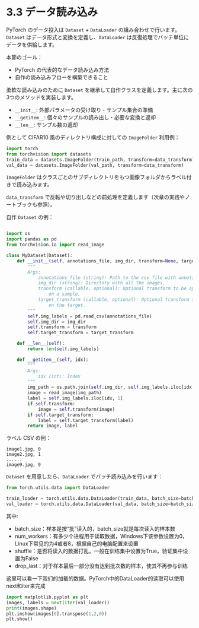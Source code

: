 # 3.3 データ読み込み

PyTorch のデータ投入は `Dataset` + `DataLoader` の組み合わせで行います。`Dataset` はデータ形式と変換を定義し、`DataLoader` は反復処理でバッチ単位にデータを供給します。

本節のゴール：

- PyTorch の代表的なデータ読み込み方法
- 自作の読み込みフローを構築できること

柔軟な読み込みのために `Dataset` を継承して自作クラスを定義します。主に次の3つのメソッドを実装します。

- `__init__`: 外部パラメータの受け取り・サンプル集合の準備
- `__getitem__`: 個々のサンプルの読み出し・必要な変換と返却
- `__len__`: サンプル数の返却

例として CIFAR10 風のディレクトリ構成に対しての `ImageFolder` 利用例：

```python
import torch
from torchvision import datasets
train_data = datasets.ImageFolder(train_path, transform=data_transform)
val_data = datasets.ImageFolder(val_path, transform=data_transform)
```

`ImageFolder` はクラスごとのサブディレクトリをもつ画像フォルダからラベル付きで読み込みます。

`data_transform` で反転や切り出しなどの前処理を定義します（次章の実践やノートブックも参照）。

自作 `Dataset` の例：

```python

import os
import pandas as pd
from torchvision.io import read_image

class MyDataset(Dataset):
    def __init__(self, annotations_file, img_dir, transform=None, target_transform=None):
        """
        Args:
            annotations_file (string): Path to the csv file with annotations.
            img_dir (string): Directory with all the images.
            transform (callable, optional): Optional transform to be applied
                on a sample.
            target_transform (callable, optional): Optional transform to be applied
                on the target.
        """
        self.img_labels = pd.read_csv(annotations_file)
        self.img_dir = img_dir
        self.transform = transform
        self.target_transform = target_transform

    def __len__(self):
        return len(self.img_labels)

    def __getitem__(self, idx):
        """
        Args:
            idx (int): Index
        """
        img_path = os.path.join(self.img_dir, self.img_labels.iloc[idx, 0])
        image = read_image(img_path)
        label = self.img_labels.iloc[idx, 1]
        if self.transform:
            image = self.transform(image)
        if self.target_transform:
            label = self.target_transform(label)
        return image, label
```
ラベル CSV の例：
```csv
image1.jpg, 0
image2.jpg, 1
......
image9.jpg, 9
```
`Dataset` を用意したら、`DataLoader` でバッチ読み込みを行います：

```python
from torch.utils.data import DataLoader

train_loader = torch.utils.data.DataLoader(train_data, batch_size=batch_size, num_workers=4, shuffle=True, drop_last=True)
val_loader = torch.utils.data.DataLoader(val_data, batch_size=batch_size, num_workers=4, shuffle=False)
```

其中:

- batch_size：样本是按“批”读入的，batch_size就是每次读入的样本数
- num_workers：有多少个进程用于读取数据，Windows下该参数设置为0，Linux下常见的为4或者8，根据自己的电脑配置来设置
- shuffle：是否将读入的数据打乱，一般在训练集中设置为True，验证集中设置为False
- drop_last：对于样本最后一部分没有达到批次数的样本，使其不再参与训练

这里可以看一下我们的加载的数据。PyTorch中的DataLoader的读取可以使用next和iter来完成

```python
import matplotlib.pyplot as plt
images, labels = next(iter(val_loader))
print(images.shape)
plt.imshow(images[0].transpose(1,2,0))
plt.show()
```

